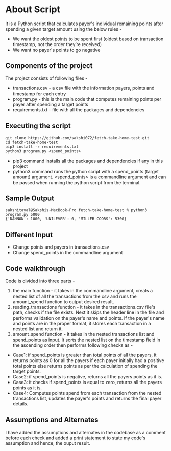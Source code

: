 # About Script 
It is a Python script that calculates payer's individual remaining points after spending a given target amount using the below rules - 

* We want the oldest points to be spent first (oldest based on transaction timestamp, not the order they’re received)
* We want no payer's points to go negative

## Components of the project
The project consists of following files - 

* transactions.csv - a csv file with the information payers, points and timestamp for each entry
* program.py - this is the main code that computes remaining points per payer after spending a target points
* requirements.txt - file with all the packages and dependencies 

## Executing the script 
```
git clone https://github.com/sakshi072/fetch-take-home-test.git
cd fetch-take-home-test
pip3 install -r requirements.txt
python3 program.py <spend_points>
```

- pip3 command installs all the packages and dependencies if any in this project
- python3 command runs the python script with a spend_points (target amount) argument. 
<spend_points> is a commandline argument and can be passed when running the python script from the terminal. 

## Sample Output 
```
sakshitayal@Sakshis-MacBook-Pro fetch-take-home-test % python3 program.py 5000
{'DANNON': 1000, 'UNILEVER': 0, 'MILLER COORS': 5300}
```

## Different Input 
- Change points and payers in transactions.csv
- Change spend_points in the commandline argument

## Code walkthrough 

Code is divided into three parts - 
1. the main function - it takes in the commandline argument, creats a nested list of all the transactions from the csv and runs the amount_spend function to output desired result. 
2. reading_transactions function - it takes in the transactions.csv file's path, checks if the file exists. Next it skips the header line in the file and performs validation on the payer's name and points. If the payer's name and points are in the proper format, it stores each transaction in a nested list and return it. 
3. amount_spend function - it takes in the nested transactions list and spend_points as input. It sorts the nested list on the timestamp field in the ascending order then performs following checks as -

* Case1: if spend_points is greater than total points of all the payers, it returns points as 0 for all the payers if each payer initially had a positive total points else returns points as per the calculation of spending the target points.
* Case2: if spend_points is negative, returns all the payers points as it is. 
* Case3: it checks if spend_points is equal to zero, returns all the payers points as it is.
* Case4: Computes points spend from each transaction from the nested transactions list, updates the payer's points and returns the final payer details. 

## Assumptions and Alternates 

I have added the assumptions and alternates in the codebase as a comment before each check and added a print statement to state my code's assumption and hence, the ouput result. 

